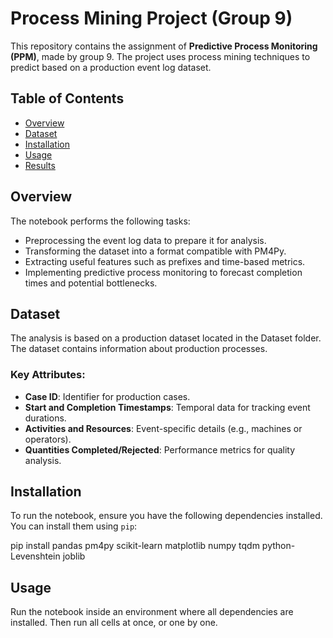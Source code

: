 # Process Mining Project (Group 9)

This repository contains the assignment of **Predictive Process Monitoring (PPM)**, made by group 9. The project uses process mining techniques to predict based on a production event log dataset.

## Table of Contents

- [Overview](#overview)
- [Dataset](#dataset)
- [Installation](#installation)
- [Usage](#usage)
- [Results](#results)


## Overview

The notebook performs the following tasks:
- Preprocessing the event log data to prepare it for analysis.
- Transforming the dataset into a format compatible with PM4Py.
- Extracting useful features such as prefixes and time-based metrics.
- Implementing predictive process monitoring to forecast completion times and potential bottlenecks.

## Dataset

The analysis is based on a production dataset located in the Dataset folder.
The dataset contains information about production processes.

### Key Attributes:
- **Case ID**: Identifier for production cases.
- **Start and Completion Timestamps**: Temporal data for tracking event durations.
- **Activities and Resources**: Event-specific details (e.g., machines or operators).
- **Quantities Completed/Rejected**: Performance metrics for quality analysis.

## Installation

To run the notebook, ensure you have the following dependencies installed. You can install them using `pip`:

pip install pandas pm4py scikit-learn matplotlib numpy tqdm python-Levenshtein joblib

## Usage
Run the notebook inside an environment where all dependencies are installed. Then run all cells at once,
or one by one. 

